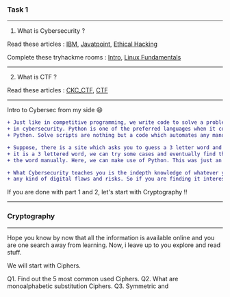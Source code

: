 ### Task 1

---

1. What is Cybersecurity ?

Read these articles : [IBM](https://www.ibm.com/in-en/topics/cybersecurity), [Javatpoint](https://www.javatpoint.com/what-is-cyber-security), [Ethical Hacking](https://github.com/ckc1404/Great-Learning/tree/main/Introduction%20to%20ethical%20hacking)

Complete these tryhackme rooms : [Intro](https://tryhackme.com/room/beginnerpathintro), [Linux Fundamentals](https://tryhackme.com/room/linuxfundamentalspart1)

---

2. What is CTF ?

Read these articles : [CKC_CTF](https://www.linkedin.com/pulse/ctfs-chaitanya-krishna-chauhan/), [CTF](https://dev.to/atan/what-is-ctf-and-how-to-get-started-3f04)

---

Intro to Cybersec from my side 😄

```diff
+ Just like in competitive programming, we write code to solve a problem, we create solve scripts to solve some kind of challenge
+ in cybersecurity. Python is one of the preferred languages when it comes to creating solve scipts. Don't worry if you are new with 
+ Python. Solve scripts are nothing but a code which automates any manual operation or task. 

+ Suppose, there is a site which asks you to guess a 3 letter word and if a letter is correct then it displays green else red. Since,
+ it is a 3 lettered word, we can try some cases and eventually find the word. But what if the length was 1000,\we possibly cannot decode
+ the word manually. Here, we can make use of Python. This was just an example but you noticed, how automation may solve our problems.

+ What Cybersecurity teaches you is the indepth knowledge of whatever you are learning. It equips you with all the skills needed to tackle
+ any kind of digital flaws and risks. So if you are finding it interesting, let's move forward.
```

If you are done with part 1 and 2, let's start with Cryptography !!

---

### Cryptography 

---

Hope you know by now that all the information is available online and you are one search away from learning.
Now, i leave up to you explore and read stuff.

We will start with Ciphers. 

Q1. Find out the 5 most common used Ciphers.
Q2. What are monoalphabetic substitution Ciphers.
Q3. Symmetric and

